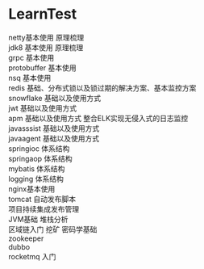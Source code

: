# LearnTest  
netty基本使用 原理梳理  
jdk8  基本使用 原理梳理  
grpc   基本使用  
protobuffer 基本使用  
nsq   基本使用  
redis  基础、分布式锁以及锁过期的解决方案、基本监控方案  
snowflake  基础以及使用方式  
jwt 基础以及使用方式  
apm  基础以及使用方式  整合ELK实现无侵入式的日志监控  
javasssist 基础以及使用方式  
javaagent  基础以及使用方式  
springioc 体系结构  
springaop 体系结构  
mybatis 体系结构  
logging 体系结构  
nginx基本使用  
tomcat 自动发布脚本  
项目持续集成发布管理  
JVM基础 堆栈分析  
区域链入门 挖矿 密码学基础  
zookeeper  
dubbo  
rocketmq 入门  